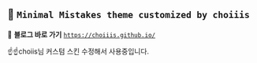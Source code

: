 ## 🦥 `Minimal Mistakes theme customized by choiiis`

📎 **블로그 바로 가기**
[`https://choiiis.github.io/`](https://choiiis.github.io/)


☝☝choiis님 커스텀 스킨 수정해서 사용중입니다.
